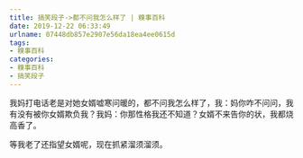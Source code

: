 ```yaml
---
title: 搞笑段子->都不问我怎么样了 | 糗事百科
date: 2019-12-22 06:33:49
urlname: 07448db857e2907e56da18ea4ee0615d
tags: 
- 糗事百科
categories:
- 糗事百科
- 搞笑段子
---
```

我妈打电话老是对她女婿嘘寒问暖的，都不问我怎么样了，我：妈你咋不问问，我有没有被你女婿欺负我？我妈：你那性格我还不知道？女婿不来告你的状，我都烧高香了。

等我老了还指望女婿呢，现在抓紧溜须溜须。


